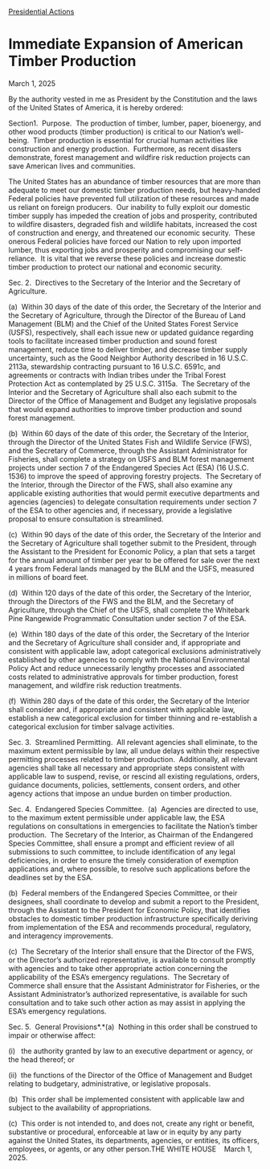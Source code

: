 [Presidential Actions](https://www.whitehouse.gov/presidential-actions/)

# 					Immediate Expansion of American Timber Production				

March 1, 2025

By the authority vested in me as President by the Constitution and the laws of the United States of America, it is hereby ordered:

Section1.  Purpose.  The production of timber, lumber, paper, bioenergy, and other wood products (timber production) is critical to our Nation’s well-being.  Timber production is essential for crucial human activities like construction and energy production.  Furthermore, as recent disasters demonstrate, forest management and wildfire risk reduction projects can save American lives and communities.

The United States has an abundance of timber resources that are more than adequate to meet our domestic timber production needs, but heavy-handed Federal policies have prevented full utilization of these resources and made us reliant on foreign producers.  Our inability to fully exploit our domestic timber supply has impeded the creation of jobs and prosperity, contributed to wildfire disasters, degraded fish and wildlife habitats, increased the cost of construction and energy, and threatened our economic security.  These onerous Federal policies have forced our Nation to rely upon imported lumber, thus exporting jobs and prosperity and compromising our self-reliance.  It is vital that we reverse these policies and increase domestic timber production to protect our national and economic security.

Sec. 2.  Directives to the Secretary of the Interior and the Secretary of Agriculture.  

(a)  Within 30 days of the date of this order, the Secretary of the Interior and the Secretary of Agriculture, through the Director of the Bureau of Land Management (BLM) and the Chief of the United States Forest Service (USFS), respectively, shall each issue new or updated guidance regarding tools to facilitate increased timber production and sound forest management, reduce time to deliver timber, and decrease timber supply uncertainty, such as the Good Neighbor Authority described in 16 U.S.C. 2113a, stewardship contracting pursuant to 16 U.S.C. 6591c, and agreements or contracts with Indian tribes under the Tribal Forest Protection Act as contemplated by 25 U.S.C. 3115a.  The Secretary of the Interior and the Secretary of Agriculture shall also each submit to the Director of the Office of Management and Budget any legislative proposals that would expand authorities to improve timber production and sound forest management.

(b)  Within 60 days of the date of this order, the Secretary of the Interior, through the Director of the United States Fish and Wildlife Service (FWS), and the Secretary of Commerce, through the Assistant Administrator for Fisheries, shall complete a strategy on USFS and BLM forest management projects under section 7 of the Endangered Species Act (ESA) (16 U.S.C. 1536) to improve the speed of approving forestry projects.  The Secretary of the Interior, through the Director of the FWS, shall also examine any applicable existing authorities that would permit executive departments and agencies (agencies) to delegate consultation requirements under section 7 of the ESA to other agencies and, if necessary, provide a legislative proposal to ensure consultation is streamlined.

(c)  Within 90 days of the date of this order, the Secretary of the Interior and the Secretary of Agriculture shall together submit to the President, through the Assistant to the President for Economic Policy, a plan that sets a target for the annual amount of timber per year to be offered for sale over the next 4 years from Federal lands managed by the BLM and the USFS, measured in millions of board feet.

(d)  Within 120 days of the date of this order, the Secretary of the Interior, through the Directors of the FWS and the BLM, and the Secretary of Agriculture, through the Chief of the USFS, shall complete the Whitebark Pine Rangewide Programmatic Consultation under section 7 of the ESA.

(e)  Within 180 days of the date of this order, the Secretary of the Interior and the Secretary of Agriculture shall consider and, if appropriate and consistent with applicable law, adopt categorical exclusions administratively established by other agencies to comply with the National Environmental Policy Act and reduce unnecessarily lengthy processes and associated costs related to administrative approvals for timber production, forest management, and wildfire risk reduction treatments.

(f)  Within 280 days of the date of this order, the Secretary of the Interior shall consider and, if appropriate and consistent with applicable law, establish a new categorical exclusion for timber thinning and re-establish a categorical exclusion for timber salvage activities.  

Sec. 3.  Streamlined Permitting.  All relevant agencies shall eliminate, to the maximum extent permissible by law, all undue delays within their respective permitting processes related to timber production.  Additionally, all relevant agencies shall take all necessary and appropriate steps consistent with applicable law to suspend, revise, or rescind all existing regulations, orders, guidance documents, policies, settlements, consent orders, and other agency actions that impose an undue burden on timber production.

Sec. 4.  Endangered Species Committee.  (a)  Agencies are directed to use, to the maximum extent permissible under applicable law, the ESA regulations on consultations in emergencies to facilitate the Nation’s timber production.  The Secretary of the Interior, as Chairman of the Endangered Species Committee, shall ensure a prompt and efficient review of all submissions to such committee, to include identification of any legal deficiencies, in order to ensure the timely consideration of exemption applications and, where possible, to resolve such applications before the deadlines set by the ESA.  

(b)  Federal members of the Endangered Species Committee, or their designees, shall coordinate to develop and submit a report to the President, through the Assistant to the President for Economic Policy, that identifies obstacles to domestic timber production infrastructure specifically deriving from implementation of the ESA and recommends procedural, regulatory, and interagency improvements.

(c)  The Secretary of the Interior shall ensure that the Director of the FWS, or the Director’s authorized representative, is available to consult promptly with agencies and to take other appropriate action concerning the applicability of the ESA’s emergency regulations.  The Secretary of Commerce shall ensure that the Assistant Administrator for Fisheries, or the Assistant Administrator’s authorized representative, is available for such consultation and to take such other action as may assist in applying the ESA’s emergency regulations.

Sec. 5.  General Provisions*.*(a)  Nothing in this order shall be construed to impair or otherwise affect:

(i)   the authority granted by law to an executive department or agency, or the head thereof; or

(ii)  the functions of the Director of the Office of Management and Budget relating to budgetary, administrative, or legislative proposals.

(b)  This order shall be implemented consistent with applicable law and subject to the availability of appropriations.

(c)  This order is not intended to, and does not, create any right or benefit, substantive or procedural, enforceable at law or in equity by any party against the United States, its departments, agencies, or entities, its officers, employees, or agents, or any other person.THE WHITE HOUSE    March 1, 2025.

